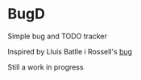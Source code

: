 # BugD
Simple bug and TODO tracker

Inspired by Lluís Batlle i Rossell's [bug](http://vicerveza.homeunix.net/~viric/soft/bug/)


Still a work in progress

